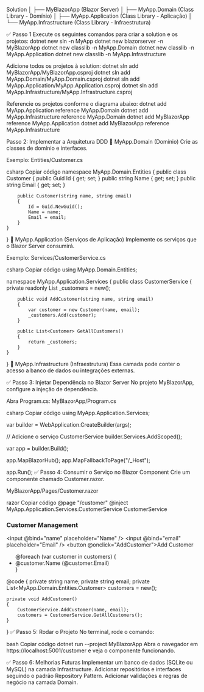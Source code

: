 Solution
│
├── MyBlazorApp (Blazor Server)
│
├── MyApp.Domain (Class Library - Domínio)
│
├── MyApp.Application (Class Library - Aplicação)
│
└── MyApp.Infrastructure (Class Library - Infraestrutura)

✅ Passo 1
Execute os seguintes comandos para criar a solution e os projetos:
dotnet new sln -n MyApp
dotnet new blazorserver -n MyBlazorApp
dotnet new classlib -n MyApp.Domain
dotnet new classlib -n MyApp.Application
dotnet new classlib -n MyApp.Infrastructure

Adicione todos os projetos à solution:
dotnet sln add MyBlazorApp/MyBlazorApp.csproj
dotnet sln add MyApp.Domain/MyApp.Domain.csproj
dotnet sln add MyApp.Application/MyApp.Application.csproj
dotnet sln add MyApp.Infrastructure/MyApp.Infrastructure.csproj

Referencie os projetos conforme o diagrama abaixo:
dotnet add MyApp.Application reference MyApp.Domain
dotnet add MyApp.Infrastructure reference MyApp.Domain
dotnet add MyBlazorApp reference MyApp.Application
dotnet add MyBlazorApp reference MyApp.Infrastructure

 Passo 2: Implementar a Arquitetura DDD
📁 MyApp.Domain (Domínio)
Crie as classes de domínio e interfaces.

Exemplo: Entities/Customer.cs

csharp
Copiar código
namespace MyApp.Domain.Entities
{
    public class Customer
    {
        public Guid Id { get; set; }
        public string Name { get; set; }
        public string Email { get; set; }

        public Customer(string name, string email)
        {
            Id = Guid.NewGuid();
            Name = name;
            Email = email;
        }
    }
}
📁 MyApp.Application (Serviços de Aplicação)
Implemente os serviços que o Blazor Server consumirá.

Exemplo: Services/CustomerService.cs

csharp
Copiar código
using MyApp.Domain.Entities;

namespace MyApp.Application.Services
{
    public class CustomerService
    {
        private readonly List<Customer> _customers = new();

        public void AddCustomer(string name, string email)
        {
            var customer = new Customer(name, email);
            _customers.Add(customer);
        }

        public List<Customer> GetAllCustomers()
        {
            return _customers;
        }
    }
}
📁 MyApp.Infrastructure (Infraestrutura)
Essa camada pode conter o acesso a banco de dados ou integrações externas.

✅ Passo 3: Injetar Dependência no Blazor Server
No projeto MyBlazorApp, configure a injeção de dependência.

Abra Program.cs:
MyBlazorApp/Program.cs

csharp
Copiar código
using MyApp.Application.Services;

var builder = WebApplication.CreateBuilder(args);

// Adicione o serviço CustomerService
builder.Services.AddScoped<CustomerService>();

var app = builder.Build();

app.MapBlazorHub();
app.MapFallbackToPage("/_Host");

app.Run();
✅ Passo 4: Consumir o Serviço no Blazor Component
Crie um componente chamado Customer.razor.

MyBlazorApp/Pages/Customer.razor

razor
Copiar código
@page "/customer"
@inject MyApp.Application.Services.CustomerService CustomerService

<h3>Customer Management</h3>

<input @bind="name" placeholder="Name" />
<input @bind="email" placeholder="Email" />
<button @onclick="AddCustomer">Add Customer</button>

<ul>
    @foreach (var customer in customers)
    {
        <li>@customer.Name (@customer.Email)</li>
    }
</ul>

@code {
    private string name;
    private string email;
    private List<MyApp.Domain.Entities.Customer> customers = new();

    private void AddCustomer()
    {
        CustomerService.AddCustomer(name, email);
        customers = CustomerService.GetAllCustomers();
    }
}
✅ Passo 5: Rodar o Projeto
No terminal, rode o comando:

bash
Copiar código
dotnet run --project MyBlazorApp
Abra o navegador em https://localhost:5001/customer e veja o componente funcionando.

✅ Passo 6: Melhorias Futuras
Implementar um banco de dados (SQLite ou MySQL) na camada Infrastructure.
Adicionar repositórios e interfaces seguindo o padrão Repository Pattern.
Adicionar validações e regras de negócio na camada Domain.